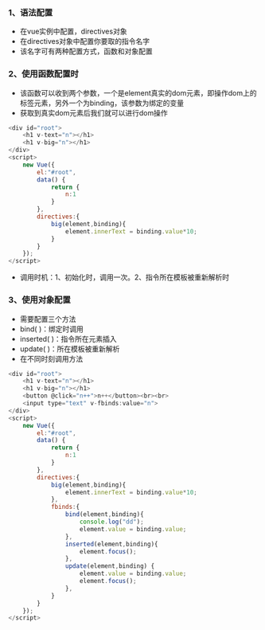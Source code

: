 ### 1、语法配置
+ 在vue实例中配置，directives对象
+ 在directives对象中配置你要取的指令名字
+ 该名字可有两种配置方式，函数和对象配置
### 2、使用函数配置时
+ 该函数可以收到两个参数，一个是element真实的dom元素，即操作dom上的标签元素，另外一个为binding，该参数为绑定的变量
+ 获取到真实dom元素后我们就可以进行dom操作
```js
<div id="root">
	<h1 v-text="n"></h1>
	<h1 v-big="n"></h1>
</div>
<script>
	new Vue({
		el:"#root",
		data() {
			return {
				n:1
			}
		},
		directives:{
			big(element,binding){
				element.innerText = binding.value*10;
			}
		}
	});
</script>
```
+ 调用时机：1、初始化时，调用一次。2、指令所在模板被重新解析时
### 3、使用对象配置
+ 需要配置三个方法
+ bind( )：绑定时调用
+ inserted( )：指令所在元素插入
+ update( )：所在模板被重新解析
+ 在不同时刻调用方法
```js
<div id="root">
	<h1 v-text="n"></h1>
	<h1 v-big="n"></h1>
	<button @click="n++">n++</button><br><br>
	<input type="text" v-fbinds:value="n">
</div>
<script>
	new Vue({
		el:"#root",
		data() {
			return {
				n:1
			}
		},
		directives:{
			big(element,binding){
				element.innerText = binding.value*10;
			},
			fbinds:{
				bind(element,binding){
					console.log("dd");
					element.value = binding.value;
				},
				inserted(element,binding){
					element.focus();
				},
				update(element,binding) {
					element.value = binding.value;
					element.focus();
				},
			}
		}
	});
</script>
```